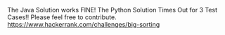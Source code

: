 The Java Solution works FINE!
The Python Solution Times Out for 3 Test Cases!!
Please feel free to contribute.
https://www.hackerrank.com/challenges/big-sorting
